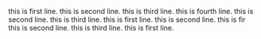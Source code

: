 this is first line.
this is second line.
this is third line.
this is fourth line.
this is second line.
this is third line.
this is first line.
this is second line.
this is fir
this is second line.
this is third line.
this is first line.

